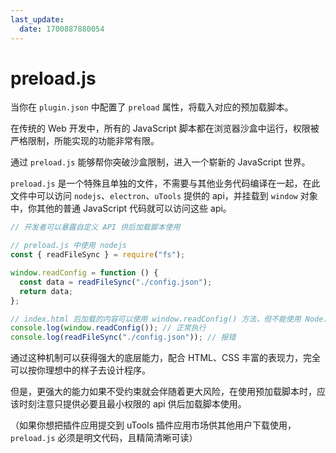 ```yaml
---
last_update:
  date: 1700887880054
---
```


# preload.js

当你在 `plugin.json` 中配置了 `preload` 属性，将载入对应的预加载脚本。

在传统的 Web 开发中，所有的 JavaScript 脚本都在浏览器沙盒中运行，权限被严格限制，所能实现的功能非常有限。

通过 `preload.js` 能够帮你突破沙盒限制，进入一个崭新的 JavaScript 世界。

`preload.js` 是一个特殊且单独的文件，不需要与其他业务代码编译在一起，在此文件中可以访问 `nodejs`、`electron`、`uTools` 提供的 api，并挂载到 `window` 对象中，你其他的普通 JavaScript 代码就可以访问这些 api。

```js
// 开发者可以暴露自定义 API 供后加载脚本使用

// preload.js 中使用 nodejs
const { readFileSync } = require("fs");

window.readConfig = function () {
  const data = readFileSync("./config.json");
  return data;
};

// index.html 后加载的内容可以使用 window.readConfig() 方法，但不能使用 Node.js 特性
console.log(window.readConfig()); // 正常执行
console.log(readFileSync("./config.json")); // 报错
```

通过这种机制可以获得强大的底层能力，配合 HTML、CSS 丰富的表现力，完全可以按你理想中的样子去设计程序。

但是，更强大的能力如果不受约束就会伴随着更大风险，在使用预加载脚本时，应该时刻注意只提供必要且最小权限的 api 供后加载脚本使用。

（如果你想把插件应用提交到 uTools 插件应用市场供其他用户下载使用，`preload.js` 必须是明文代码，且精简清晰可读）
